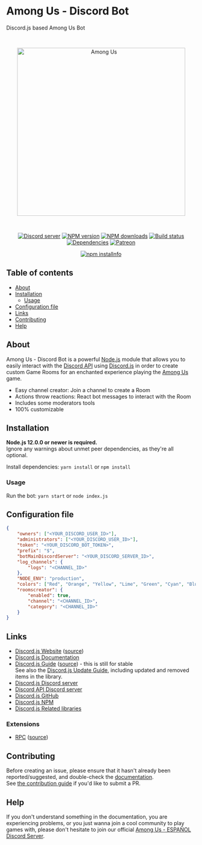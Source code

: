 # Among Us - Discord Bot
Discord.js based Among Us Bot

<div align="center">
  <br />
  <p>
    <img src="http://www.innersloth.com/Images/GAMES/AmongUs/bannerLogo_AmongUs.png" width="447" alt="Among Us" />
  </p>
  <br />
  <p>
    <a href="https://discord.gg/VdaB5NK"><img src="https://img.shields.io/discord/753630838372958269?color=7289da&logo=discord&logoColor=white" alt="Discord server" /></a>
    <a href="https://www.npmjs.com/package/discord.js"><img src="https://img.shields.io/npm/v/discord.js.svg?maxAge=3600" alt="NPM version" /></a>
    <a href="https://www.npmjs.com/package/discord.js"><img src="https://img.shields.io/npm/dt/discord.js.svg?maxAge=3600" alt="NPM downloads" /></a>
    <a href="https://github.com/discordjs/discord.js/actions"><img src="https://github.com/discordjs/discord.js/workflows/Testing/badge.svg" alt="Build status" /></a>
    <a href="https://david-dm.org/discordjs/discord.js"><img src="https://img.shields.io/david/discordjs/discord.js.svg?maxAge=3600" alt="Dependencies" /></a>
    <a href="https://www.patreon.com/discordjs"><img src="https://img.shields.io/badge/donate-patreon-F96854.svg" alt="Patreon" /></a>
  </p>
  <p>
    <a href="https://nodei.co/npm/discord.js/"><img src="https://nodei.co/npm/discord.js.png?downloads=true&stars=true" alt="npm installnfo" /></a>
  </p>
</div>

## Table of contents

- [About](#about)
- [Installation](#installation)
  - [Usage](#usage)
- [Configuration file](#configuration-file)
- [Links](#links)
- [Contributing](#contributing)
- [Help](#help)

## About

Among Us - Discord Bot is a powerful [Node.js](https://nodejs.org) module that allows you to easily interact with the
[Discord API](https://discord.com/developers/docs/intro) using [Discord.js](https://discord.js.org/) in order to create
custom Game Rooms for an enchanted experience playing the [Among Us](http://www.innersloth.com/gameAmongUs.php) game.

- Easy channel creator: Join a channel to create a Room
- Actions throw reactions: React bot messages to interact with the Room
- Includes some moderators tools
- 100% customizable

## Installation

**Node.js 12.0.0 or newer is required.**  
Ignore any warnings about unmet peer dependencies, as they're all optional.

Install dependencies: `yarn install` or `npm install`

### Usage

Run the bot: `yarn start` or `node index.js`

## Configuration file

```json
{
    "owners": ["<YOUR_DISCORD_USER_ID>"],
    "administrators": ["<YOUR_DISCORD_USER_ID>"],
    "token": "<YOUR_DISCORD_BOT_TOKEN>",
    "prefix": "$",
    "botMainDiscordServer": "<YOUR_DISCORD_SERVER_ID>",
    "log_channels": {
	    "logs": "<CHANNEL_ID>"
    },
    "NODE_ENV": "production",
    "colors": ["Red", "Orange", "Yellow", "Lime", "Green", "Cyan", "Blue", "Purple", "Pink", "Brown", "White", "Black"],
    "roomscreator": {
        "enabled": true,
        "channel": "<CHANNEL_ID>",
        "category": "<CHANNEL_ID>"
    }
}
```

## Links

- [Discord.js Website](https://discord.js.org/) ([source](https://github.com/discordjs/website))
- [Discord.js Documentation](https://discord.js.org/#/docs/main/master/general/welcome)
- [Discord.js Guide](https://discordjs.guide/) ([source](https://github.com/discordjs/guide)) - this is still for stable  
  See also the [Discord.js Update Guide](https://discordjs.guide/additional-info/changes-in-v12.html), including updated and removed items in the library.
- [Discord.js Discord server](https://discord.gg/bRCvFy9)
- [Discord API Discord server](https://discord.gg/discord-api)
- [Discord.js GitHub](https://github.com/discordjs/discord.js)
- [Discord.js NPM](https://www.npmjs.com/package/discord.js)
- [Discord.js Related libraries](https://discordapi.com/unofficial/libs.html)

### Extensions

- [RPC](https://www.npmjs.com/package/discord-rpc) ([source](https://github.com/discordjs/RPC))

## Contributing

Before creating an issue, please ensure that it hasn't already been reported/suggested, and double-check the
[documentation](https://github.com/sabinico/among-us-bot/wiki).  
See [the contribution guide](https://github.com/sabinico/among-us-bot/blob/master/CONTRIBUTING.md) if you'd like to submit a PR.

## Help

If you don't understand something in the documentation, you are experiencing problems, or you just wanna join a cool community to play games with, please don't hesitate to join our official [Among Us - ESPAÑOL Discord Server](https://discord.gg/VdaB5NK).